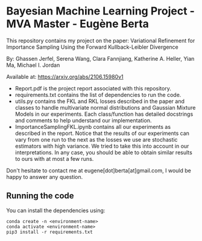# Bayesian Machine Learning Project - MVA Master - Eugène Berta

This repository contains my project on the paper: Variational Refinement for Importance Sampling Using the Forward Kullback-Leibler Divergence

By: Ghassen Jerfel, Serena Wang, Clara Fannjiang, Katherine A. Heller, Yian Ma, Michael I. Jordan

Available at: https://arxiv.org/abs/2106.15980v1

- Report.pdf is the project report associated with this repository.
- requirements.txt contains the list of dependencies to run the code.
- utils.py contains the FKL and RKL losses described in the paper and classes to handle multivariate normal distributions and Gaussian Mixture Models in our experiments. Each class/function has detailed docstrings and comments to help understand our implementation.
- ImportanceSamplingFKL.ipynb contains all our experiments as described in the report. Notice that the results of our experiments can vary from one run to the next as the losses we use are stochastic estimators with high variance. We tried to take this into account in our interpretations. In any case, you should be able to obtain similar results to ours with at most a few runs.

Don't hesitate to contact me at eugene[dot]berta[at]gmail.com, I would be happy to answer any question.

## Running the code

You can install the dependencies using:

```
conda create -n <environment-name>
conda activate <environment-name>
pip3 install -r requirements.txt
```
